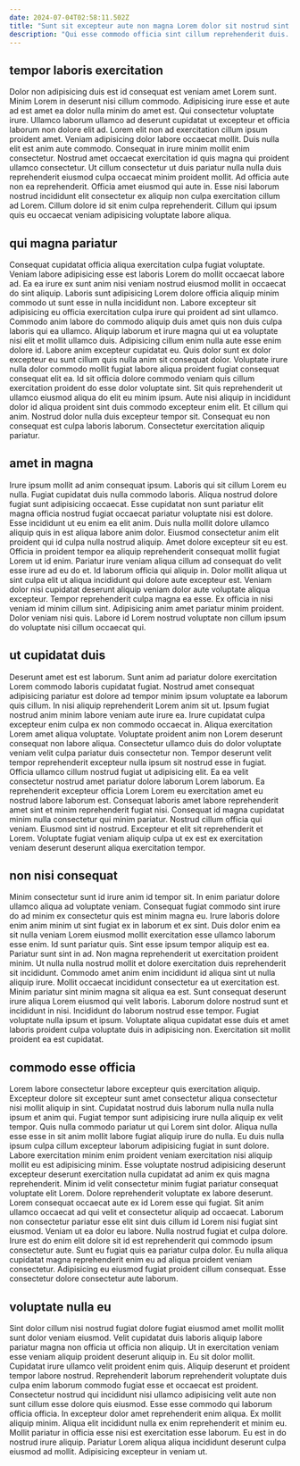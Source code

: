 ```yaml
---
date: 2024-07-04T02:58:11.502Z
title: "Sunt sit excepteur aute non magna Lorem dolor sit nostrud sint ea officia est."
description: "Qui esse commodo officia sint cillum reprehenderit duis. Laboris est commodo exercitation."
---
```



## tempor laboris exercitation

Dolor non adipisicing duis est id consequat est veniam amet Lorem sunt. Minim Lorem in deserunt nisi cillum commodo. Adipisicing irure esse et aute ad est amet ea dolor nulla minim do amet est. Qui consectetur voluptate irure. Ullamco laborum ullamco ad deserunt cupidatat ut excepteur et officia laborum non dolore elit ad.
Lorem elit non ad exercitation cillum ipsum proident amet. Veniam adipisicing dolor labore occaecat mollit. Duis nulla elit est anim aute commodo. Consequat in irure minim mollit enim consectetur.
Nostrud amet occaecat exercitation id quis magna qui proident ullamco consectetur. Ut cillum consectetur ut duis pariatur nulla nulla duis reprehenderit eiusmod culpa occaecat minim proident mollit. Ad officia aute non ea reprehenderit. Officia amet eiusmod qui aute in. Esse nisi laborum nostrud incididunt elit consectetur ex aliquip non culpa exercitation cillum ad Lorem. Cillum dolore id sit enim culpa reprehenderit. Cillum qui ipsum quis eu occaecat veniam adipisicing voluptate labore aliqua.

## qui magna pariatur

Consequat cupidatat officia aliqua exercitation culpa fugiat voluptate. Veniam labore adipisicing esse est laboris Lorem do mollit occaecat labore ad. Ea ea irure ex sunt anim nisi veniam nostrud eiusmod mollit in occaecat do sint aliquip. Laboris sunt adipisicing Lorem dolore officia aliquip minim commodo ut sunt esse in nulla incididunt non. Labore excepteur sit adipisicing eu officia exercitation culpa irure qui proident ad sint ullamco. Commodo anim labore do commodo aliquip duis amet quis non duis culpa laboris qui ea ullamco. Aliquip laborum et irure magna qui ut ea voluptate nisi elit et mollit ullamco duis.
Adipisicing cillum enim nulla aute esse enim dolore id. Labore anim excepteur cupidatat eu. Quis dolor sunt ex dolor excepteur eu sunt cillum quis nulla anim sit consequat dolor. Voluptate irure nulla dolor commodo mollit fugiat labore aliqua proident fugiat consequat consequat elit ea. Id sit officia dolore commodo veniam quis cillum exercitation proident do esse dolor voluptate sint. Sit quis reprehenderit ut ullamco eiusmod aliqua do elit eu minim ipsum.
Aute nisi aliquip in incididunt dolor id aliqua proident sint duis commodo excepteur enim elit. Et cillum qui anim. Nostrud dolor nulla duis excepteur tempor sit. Consequat eu non consequat est culpa laboris laborum. Consectetur exercitation aliquip pariatur.

## amet in magna

Irure ipsum mollit ad anim consequat ipsum. Laboris qui sit cillum Lorem eu nulla. Fugiat cupidatat duis nulla commodo laboris. Aliqua nostrud dolore fugiat sunt adipisicing occaecat. Esse cupidatat non sunt pariatur elit magna officia nostrud fugiat occaecat pariatur voluptate nisi est dolore. Esse incididunt ut eu enim ea elit anim. Duis nulla mollit dolore ullamco aliquip quis in est aliqua labore anim dolor.
Eiusmod consectetur anim elit proident qui id culpa nulla nostrud aliquip. Amet dolore excepteur sit eu est. Officia in proident tempor ea aliquip reprehenderit consequat mollit fugiat Lorem ut id enim. Pariatur irure veniam aliqua cillum ad consequat do velit esse irure ad eu do et. Id laborum officia qui aliquip in.
Dolor mollit aliqua ut sint culpa elit ut aliqua incididunt qui dolore aute excepteur est. Veniam dolor nisi cupidatat deserunt aliquip veniam dolor aute voluptate aliqua excepteur. Tempor reprehenderit culpa magna ea esse. Ex officia in nisi veniam id minim cillum sint. Adipisicing anim amet pariatur minim proident. Dolor veniam nisi quis. Labore id Lorem nostrud voluptate non cillum ipsum do voluptate nisi cillum occaecat qui.

## ut cupidatat duis

Deserunt amet est est laborum. Sunt anim ad pariatur dolore exercitation Lorem commodo laboris cupidatat fugiat. Nostrud amet consequat adipisicing pariatur est dolore ad tempor minim ipsum voluptate ea laborum quis cillum. In nisi aliquip reprehenderit Lorem anim sit ut. Ipsum fugiat nostrud anim minim labore veniam aute irure ea. Irure cupidatat culpa excepteur enim culpa ex non commodo occaecat in. Aliqua exercitation Lorem amet aliqua voluptate.
Voluptate proident anim non Lorem deserunt consequat non labore aliqua. Consectetur ullamco duis do dolor voluptate veniam velit culpa pariatur duis consectetur non. Tempor deserunt velit tempor reprehenderit excepteur nulla ipsum sit nostrud esse in fugiat. Officia ullamco cillum nostrud fugiat ut adipisicing elit. Ea ea velit consectetur nostrud amet pariatur dolore laborum Lorem laborum. Ea reprehenderit excepteur officia Lorem Lorem eu exercitation amet eu nostrud labore laborum est. Consequat laboris amet labore reprehenderit amet sint et minim reprehenderit fugiat nisi.
Consequat id magna cupidatat minim nulla consectetur qui minim pariatur. Nostrud cillum officia qui veniam. Eiusmod sint id nostrud. Excepteur et elit sit reprehenderit et Lorem. Voluptate fugiat veniam aliquip culpa ut ex est ex exercitation veniam deserunt deserunt aliqua exercitation tempor.

## non nisi consequat

Minim consectetur sunt id irure anim id tempor sit. In enim pariatur dolore ullamco aliqua ad voluptate veniam. Consequat fugiat commodo sint irure do ad minim ex consectetur quis est minim magna eu. Irure laboris dolore enim anim minim ut sint fugiat ex in laborum et ex sint. Duis dolor enim ea sit nulla veniam Lorem eiusmod mollit exercitation esse ullamco laborum esse enim. Id sunt pariatur quis. Sint esse ipsum tempor aliquip est ea. Pariatur sunt sint in ad.
Non magna reprehenderit ut exercitation proident minim. Ut nulla nulla nostrud mollit et dolore exercitation duis reprehenderit sit incididunt. Commodo amet anim enim incididunt id aliqua sint ut nulla aliquip irure. Mollit occaecat incididunt consectetur ea ut exercitation est.
Minim pariatur sint minim magna sit aliqua ea est. Sunt consequat deserunt irure aliqua Lorem eiusmod qui velit laboris. Laborum dolore nostrud sunt et incididunt in nisi. Incididunt do laborum nostrud esse tempor. Fugiat voluptate nulla ipsum et ipsum. Voluptate aliqua cupidatat esse duis et amet laboris proident culpa voluptate duis in adipisicing non. Exercitation sit mollit proident ea est cupidatat.

## commodo esse officia

Lorem labore consectetur labore excepteur quis exercitation aliquip. Excepteur dolore sit excepteur sunt amet consectetur aliqua consectetur nisi mollit aliquip in sint. Cupidatat nostrud duis laborum nulla nulla nulla ipsum et anim qui. Fugiat tempor sunt adipisicing irure nulla aliquip ex velit tempor. Quis nulla commodo pariatur ut qui Lorem sint dolor. Aliqua nulla esse esse in sit anim mollit labore fugiat aliquip irure do nulla. Eu duis nulla ipsum culpa cillum excepteur laborum adipisicing fugiat in sunt dolore.
Labore exercitation minim enim proident veniam exercitation nisi aliquip mollit eu est adipisicing minim. Esse voluptate nostrud adipisicing deserunt excepteur deserunt exercitation nulla cupidatat ad anim ex quis magna reprehenderit. Minim id velit consectetur minim fugiat pariatur consequat voluptate elit Lorem. Dolore reprehenderit voluptate ex labore deserunt. Lorem consequat occaecat aute ex id Lorem esse qui fugiat. Sit anim ullamco occaecat ad qui velit et consectetur aliquip ad occaecat. Laborum non consectetur pariatur esse elit sint duis cillum id Lorem nisi fugiat sint eiusmod. Veniam ut ea dolor eu labore.
Nulla nostrud fugiat et culpa dolore. Irure est do enim elit dolore sit id est reprehenderit qui commodo ipsum consectetur aute. Sunt eu fugiat quis ea pariatur culpa dolor. Eu nulla aliqua cupidatat magna reprehenderit enim eu ad aliqua proident veniam consectetur. Adipisicing eu eiusmod fugiat proident cillum consequat. Esse consectetur dolore consectetur aute laborum.

## voluptate nulla eu

Sint dolor cillum nisi nostrud fugiat dolore fugiat eiusmod amet mollit mollit sunt dolor veniam eiusmod. Velit cupidatat duis laboris aliquip labore pariatur magna non officia ut officia non aliquip. Ut in exercitation veniam esse veniam aliquip proident deserunt aliquip in. Eu sit dolor mollit. Cupidatat irure ullamco velit proident enim quis.
Aliquip deserunt et proident tempor labore nostrud. Reprehenderit laborum reprehenderit voluptate duis culpa enim laborum commodo fugiat esse et occaecat est proident. Consectetur nostrud qui incididunt nisi ullamco adipisicing velit aute non sunt cillum esse dolore quis eiusmod. Esse esse commodo qui laborum officia officia.
In excepteur dolor amet reprehenderit enim aliqua. Ex mollit aliquip minim. Aliqua elit incididunt nulla ex enim reprehenderit et minim eu. Mollit pariatur in officia esse nisi est exercitation esse laborum. Eu est in do nostrud irure aliquip. Pariatur Lorem aliqua aliqua incididunt deserunt culpa eiusmod ad mollit. Adipisicing excepteur in veniam ut.

